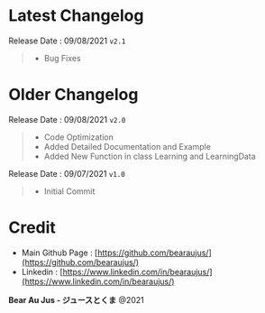 # Latest Changelog
Release Date : 09/08/2021 `v2.1`
> + Bug Fixes

# Older Changelog
Release Date : 09/08/2021 `v2.0`
> + Code Optimization
> + Added Detailed Documentation and Example
> + Added New Function in class Learning and LearningData

Release Date : 09/07/2021 `v1.0`
> + Initial Commit

# Credit
+ Main Github Page : [https://github.com/bearaujus/](https://github.com/bearaujus/)
+ Linkedin : [https://www.linkedin.com/in/bearaujus/](https://www.linkedin.com/in/bearaujus/)

**Bear Au Jus - ジュースとくま** @2021